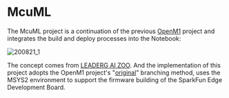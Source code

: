 # McuML
The McuML project is a continuation of the previous [OpenM1](https://github.com/on-device-ai/OpenM1) project and integrates the build and deploy processes into the Notebook:  

![200821_1](https://user-images.githubusercontent.com/44540872/90886662-62a1ac80-e3e5-11ea-9a52-6e59a287479b.png)  

The concept comes from [LEADERG AI ZOO](https://www.openrobot.org/product/index?sn=11347). And the implementation of this project adopts the OpenM1 project's "[original](https://github.com/on-device-ai/OpenM1/tree/original)" branching method, uses the MSYS2 environment to support the firmware building of the SparkFun Edge Development Board.
